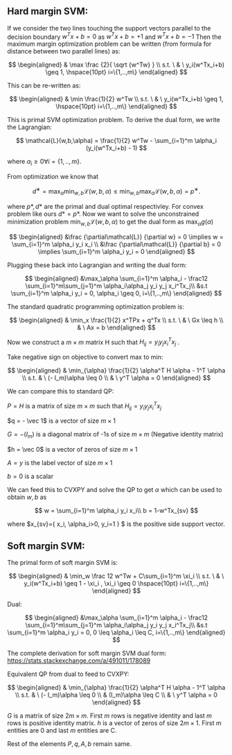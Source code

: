 
## Hard margin SVM:

If we consider the two lines touching the support vectors parallel to the decision boundary $w^Tx+b=0$ as $w^Tx+b=+1$ and $w^Tx+b=-1$ Then the maximum margin optimization problem can be written (from formula for distance between two parallel lines) as:

$$
\begin{aligned}
    & \max \frac {2}{ \sqrt {w^Tw} }
    \\ 
     s.t. \ & \ y_i(w^Tx_i+b) \geq 1, \hspace{10pt} i=\{1,..,m\}
\end{aligned}
$$

This can be re-written as:

$$
\begin{aligned}
    & \min \frac{1}{2} w^Tw
    \\ 
     s.t. \ & \ y_i(w^Tx_i+b) \geq 1, \hspace{10pt} i=\{1,..,m\}
\end{aligned}
$$

This is primal SVM optimization problem. To derive the dual form, we write the Lagrangian:

$$
\mathcal{L}(w,b,\alpha) = \frac{1}{2} w^Tw - \sum_{i=1}^m  \alpha_i (y_i(w^Tx_i+b) - 1)
$$

where $\alpha_i\geq 0 \forall i=\{1,..,m\}$. 

From optimization we know that

$$
d^∗ = \max_{\alpha} \min_{w,b}\mathcal{L}(w,b,\alpha) \leq \min_{w,b} \max_{\alpha} \mathcal{L}(w,b,\alpha) = p^∗.
$$

where $p*,d*$ are the primal and dual optimal respectivley. For convex problem like ours $d*=p*$. Now we want to solve the unconstrained minimization problem
$\min_{w,b} \mathcal{L}(w,b,\alpha)$ to get the dual form as $\max_{\alpha} g(\alpha)$

$$
\begin{aligned}
&\frac {\partial\mathcal{L}} {\partial w} = 0 \implies w = \sum_{i=1}^m \alpha_i y_i x_i \\
&\frac {\partial\mathcal{L}} {\partial b} = 0 \implies \sum_{i=1}^m \alpha_i y_i = 0
\end{aligned}
$$

Plugging these back into Lagrangian and writing the dual form:

$$
\begin{aligned}
    &\max_\alpha \sum_{i=1}^m \alpha_i - \frac12 \sum_{i=1}^m\sum_{j=1}^m \alpha_i\alpha_j y_i y_j x_i^Tx_j\\ 
    &s.t \sum_{i=1}^m \alpha_i y_i = 0, \alpha_i \geq 0, i=\{1,..,m\}
\end{aligned}
$$

The standard quadratic programming optimization problem is:

$$
\begin{aligned}
    & \min_x \frac{1}{2} x^TPx + q^Tx
    \\
     s.t. \ & \ Gx \leq h 
    \\
    & \ Ax = b
\end{aligned}
$$

Now we construct a $m \times m$ matrix H such that $H_{ij} = y_iy_j x_i^Tx_j$ .

Take negative sign on objective to convert max to min:

$$
\begin{aligned}
    & \min_{\alpha}  \frac{1}{2}  \alpha^T H  \alpha - 1^T \alpha
    \\
    s.t. & \ (- I_m)\alpha \leq 0 
    \\
    & \ y^T \alpha = 0 
\end{aligned}
$$

We can compare this to standard QP:

$P = H$ is a matrix of size $m \times m$ such that $H_{ij} = y_iy_j x_i^Tx_j$ 

$q = - \vec 1$ is a vector of size $m \times 1$

$G = - (I_m)$ is a diagonal matrix of -1s of size $m \times m$ (Negative identity matrix)

$h  = \vec 0$ is a vector of zeros of size $m \times 1$ 

$A = y$ is the label vector of size $m \times 1$ 

$b = 0$ is a scalar


We can feed this to CVXPY and solve the QP to get $\alpha$ which can be used to obtain $w,b$ as

$$
w = \sum_{i=1}^m \alpha_i y_i x_i\\
b = 1-w^Tx_{sv}
$$

where $x_{sv}=\{ x_i, \alpha_i>0, y_i=1 \} $ is the positive side support vector.


## Soft margin SVM:

The primal form of soft margin SVM is:

$$
\begin{aligned}
    & \min_w \frac 12 w^Tw + C\sum_{i=1}^m \xi_i
    \\ 
     s.t. \ & \ y_i(w^Tx_i+b) \geq 1 - \xi_i , \xi_i \geq 0 \hspace{10pt} i=\{1,..,m\}
\end{aligned}
$$

Dual:

$$
\begin{aligned}
    &\max_\alpha \sum_{i=1}^m \alpha_i - \frac12 \sum_{i=1}^m\sum_{j=1}^m \alpha_i\alpha_j y_i y_j x_i^Tx_j\\ 
    &s.t \sum_{i=1}^m \alpha_i y_i = 0, 0 \leq \alpha_i \leq C, i=\{1,..,m\}
\end{aligned}
$$

The complete derivation for soft margin SVM dual form: https://stats.stackexchange.com/a/491011/178089

Equivalent QP from dual to feed to CVXPY:

$$
\begin{aligned}
    & \min_{\alpha}  \frac{1}{2}  \alpha^T H  \alpha - 1^T \alpha
    \\
    s.t. & \ (- I_m)\alpha \leq 0 
    \\
    & (I_m)\alpha \leq C \\
    & \ y^T \alpha = 0 
\end{aligned}
$$

$G$  is a matrix of size $2m \times m$. First $m$ rows is negative identity and last $m$ rows is positive identity matrix. $h$  is a vector of zeros of size $2m \times 1$.  First $m$ entities are 0 and last $m$ entities are C.

Rest of the elements $P,q,A,b$ remain same.

